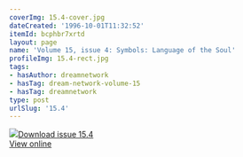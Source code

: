 ```yaml
---
coverImg: 15.4-cover.jpg
dateCreated: '1996-10-01T11:32:52'
itemId: bcphbr7xrtd
layout: page
name: 'Volume 15, issue 4: Symbols: Language of the Soul'
profileImg: 15.4-rect.jpg
tags:
- hasAuthor: dreamnetwork
- hasTag: dream-network-volume-15
- hasTag: dreamnetwork
type: post
urlSlug: '15.4'
---
```

<img class="card-journal-img" src="../images/15.4-rect.jpg"/><a href="../files/pdfs/Volume_15/15.4-Dream-Network-Vol-15-No-4.pdf" download="">Download issue 15.4</a><br><a href="../files/pdfs/Volume_15/15.4-Dream-Network-Vol-15-No-4.pdf">View online</a>